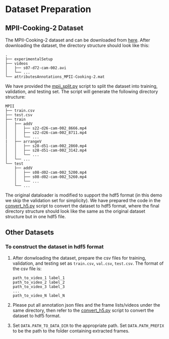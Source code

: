 # Dataset Preparation

## MPII-Cooking-2 Dataset
The MPII-Cooking-2 dataset and can be downloaded from [here](https://www.mpi-inf.mpg.de/de/departments/computer-vision-and-machine-learning/research/human-activity-recognition/mpii-cooking-2-dataset). After downloading the dataset, the directory structure should look like this:
```
.
├── experimentalSetup
├── videos
│   ├── s07-d72-cam-002.avi
│   └── ...
└── attributesAnnotations_MPII-Cooking-2.mat
```
We have provided the [mpii_split.py](./mpii_split.py) script to split the dataset into training, validation, and testing set. The script will generate the following directory structure:

```
MPII
├── train.csv
├── test.csv
├── train
│   ├── addV
│   │   ├── s22-d26-cam-002_8666.mp4
│   │   ├── s22-d26-cam-002_8711.mp4
│   │   └── ...
|   ├── arrangeV
│   │   ├── s28-d51-cam-002_2860.mp4
│   │   ├── s28-d51-cam-002_3142.mp4
│   │   └── ...
│   └── ...
└── test
    ├── addV
    │   ├── s08-d02-cam-002_5200.mp4
    │   ├── s08-d02-cam-002_5260.mp4
    │   └── ...
    └── ...
```

The original dataloader is modified to support the hdf5 format (in this demo we skip the validation set for simplicity). We have prepared the code in the [convert_h5.py](../../tools/convert_h5.py) script to convert the dataset to hdf5 format, where the final directory structure should look like the same as the original dataset structure but in one hdf5 file.



## Other Datasets
### To construct the dataset in hdf5 format 
1. After donwloading the dataset, prepare the csv files for training, validation, and testing set as `train.csv`, `val.csv`, `test.csv`. The format of the csv file is:

    ```
    path_to_video_1 label_1
    path_to_video_2 label_2
    path_to_video_3 label_3
    ...
    path_to_video_N label_N
    ```

2. Please put all annotation json files and the frame lists/videos under the same directory, then refer to the [convert_h5.py](../../tools/convert_h5.py) script to convert the dataset to hdf5 format.

3. Set `DATA.PATH_TO_DATA_DIR` to the appropriate path. Set `DATA.PATH_PREFIX` to be the path to the folder containing extracted frames.